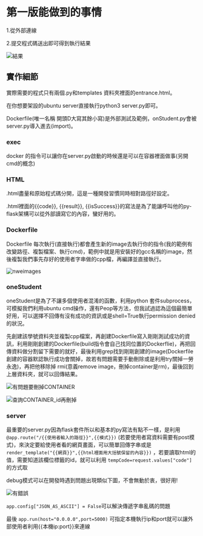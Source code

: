 # 第一版能做到的事情

1.從外部連線

2.提交程式碼送出即可得到執行結果

![結果](https://user-images.githubusercontent.com/29775017/137636943-69c55953-6eab-4488-a888-caeae0f59ab0.JPG)



## 實作細節

實際需要的程式只有兩個.py和templates 資料夾裡面的entrance.html。

在你想要架設的ubuntu server直接執行python3 server.py即可。

Dockerfile(唯一名稱 開頭D大寫其餘小寫)是外部測試及範例，onStudent.py會被server.py導入進去(import)。

### exec

docker 的指令可以讓你在server.py啟動的時候還是可以在容器裡面做事(另開cmd的概念)

### HTML

.html盡量和原始程式碼分開，這是一種開發習慣同時相對路徑好設定。

.html裡面的{{code}}, {{result}}, {{isSuccess}}的寫法是為了能讓呼叫他的py-flask架構可以從外部讀寫它的內容，蠻好用的。

### Dockerfile

Dockerfile 每次執行(直接執行)都會產生新的image去執行你的指令(我的範例有改變路徑、複製檔案、執行cmd)，範例中就是用安裝好的gcc名稱的image，然後複製我們事先存好的使用者字串做的cpp檔，再編譯並直接執行。

![nweimages](https://user-images.githubusercontent.com/29775017/137636995-b720d390-3277-4cda-8d7e-17626a3b2602.JPG)



### oneStudent

oneStudent是為了不讓多個使用者混淆的函數，利用python 套件subprocess，可模擬我們利用ubuntu cmd操作，還有Peop等方法，但我試過認為這個最簡單好用，可以選擇不回傳有沒有成功的資訊或是shell=True執行permission denied的狀況。

先創建該學號資料夾並複製cpp檔案，再創建Dockerfile寫入剛剛測試成功的資訊，利用剛剛創建的Dockerfile(build指令會自己找同位置的Dockerflie)，再把回傳資料做分割留下需要的就好，最後利用grep找到剛剛創建的image(Dockerfile 創建的容器默認執行成功會關掉，故若有問題需要手動刪除或是利用try關掉一勞永逸)，再把他移除掉 rmi(意義remove image，刪掉container是rm)，最後回到上層資料夾，就可以回傳結果。

![有問題要刪掉CONTAINER](https://user-images.githubusercontent.com/29775017/137636982-f0ad2b86-7cbc-4e74-8236-c5e415afdaee.JPG)


![查詢CONTAINER_id再刪掉](https://user-images.githubusercontent.com/29775017/137636984-643a64fb-e7ac-4c4a-b0dd-48400176387f.JPG)


### server

最重要的server.py因為flask套件所以和基本的py寫法有點不一樣，是利用
```@app.route("/{{使用者輸入的路徑}}",{{模式}})```
(若要使用者寫資料需要有post模式)，來決定要給使用者看的網頁畫面，可以簡單回傳字串或是
```render_template("{{網頁}}",{{html裡面用大括號保留的內容}})```
，若要讀取html的值，需要知道該欄位標籤的id，就可以利用
```tempCode=request.values["code"]```
的方式取

debug模式可以在開發時遇到問題出現類似下圖，不會無動於衷，很好用!

![有錯誤](https://user-images.githubusercontent.com/29775017/137636960-52833d00-0cb3-4da6-89ab-a639b184ef9d.JPG)



```app.config["JSON_AS_ASCII"] = False```可以解決傳遞字串亂碼的問題

最後
```app.run(host="0.0.0.0",port=5000)```
可指定本機執行ip和port就可以讓外部使用者利用{{本機ip:port}}來連線

